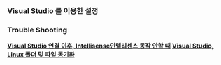 ### Visual Studio 를 이용한 설정


### Trouble Shooting
**[Visual Studio 연결 이후, Intellisense인텔리센스 동작 안할 때](https://github.com/rudgks8092/theory/blob/main/Linux/DevEnv/Visual%20Studio%20Setting/IntellisenseForVS.MD)**
**[Visual Studio, Linux 폴더 및 파일 동기화](https://github.com/rudgks8092/theory/blob/main/Linux/DevEnv/Visual%20Studio%20Setting/VS-Linux%20Project%20Setting.MD)**
